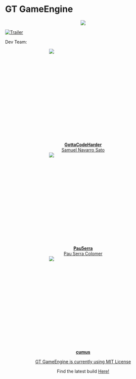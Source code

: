 # GT GameEngine

<div style="text-align:center"><img src ="https://78.media.tumblr.com/e3c1fd5921741b4e633c658354752f99/tumblr_p140dkkDmc1vonij4o1_400.png" /></div>

[![Trailer](http://img.youtube.com/vi/Niu3g9-Bpkc/0.jpg)](https://www.youtube.com/watch?v=13-ZhI9oUw8)

Dev Team:

<div style="text-align:center; height: 300px; width:300px"><img src ="https://78.media.tumblr.com/754d2395803ccaf91f17a5f32d9d0840/tumblr_p141iwzYgm1vonij4o1_540.jpg" /></div>
<div style="text-align:center; "><a href="https://github.com/GottaCodeHarder" class="btn"><b>GottaCodeHarder</b>
<div style="text-align:center">Samuel Navarro Sato

<div style="text-align:center; height: 300px; width:300px"><img src ="https://78.media.tumblr.com/faa75b3f1c2bffaa63bbf538acba1299/tumblr_p141j7S5hM1vonij4o1_1280.jpg" /></div>
<div style="text-align:center; "><a href="https://github.com/Pau5erra" class="btn"><b>Pau5erra</b>
<div style="text-align:center">Pau Serra Colomer

<div style="text-align:center; height: 300px; width:300px"><img src ="https://78.media.tumblr.com/acc2027b302ae5c58dc1347275ae10a2/tumblr_p141wgyFCX1vonij4o1_1280.jpg" /></div>
<div style="text-align:center; "><a href="https://github.com/cumus" class="btn"><b>cumus</b>
<div style="text-align:center"><Rubén Sardón Roldán>

GT GameEngine is currently using [MIT License](LICENSE.md)  

Find the latest build <a href="https://github.com/GottaCodeHarder/GT-Engine/releases" class="btn">Here!</a>